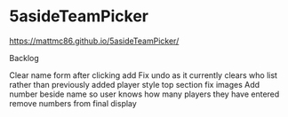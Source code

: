 # 5asideTeamPicker

https://mattmc86.github.io/5asideTeamPicker/


Backlog

Clear name form after clicking add
Fix undo as it currently clears who list rather than previously added player
style top section
fix images
Add number beside name so user knows how many players they have entered
remove numbers from final display
